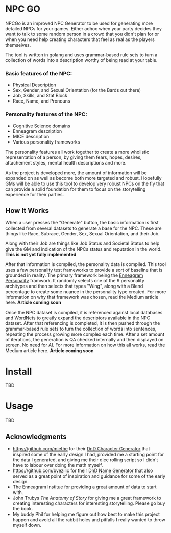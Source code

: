# NPC GO

NPCGo is an improved NPC Generator to be used for generating more detailed NPCs for your games. Either adhoc when your party decides they want to talk to some random person in a crowd that you didn't plan for or when you need help creating characters that feel as real as the players themselves.

The tool is written in golang and uses grammar-based rule sets to turn a collection of words into a description worthy of being read at your table.

### Basic features of the NPC:

- Physical Description
- Sex, Gender, and Sexual Orientation (for the Bards out there)
- Job, Skills, and Stat Block
- Race, Name, and Pronouns

### Personality features of the NPC:

- Cognitive Science domains
- Enneagram description
- MICE description
- Various personality frameworks

The personality features all work together to create a more wholistic representation of a person, by giving them fears, hopes, desires, attachement styles, mental health descriptions and more.

As the project is developed more, the amount of information will be expanded on as well as become both more targeted and robust. Hopefully GMs will be able to use this tool to develop very robust NPCs on the fly that can provide a solid foundation for them to focus on the storytelling experience for their parties.

## How It Works

When a user presses the "Generate" button, the basic information is first collected from several datasets to generate a base for the NPC. These are things like Race, Subrace, Gender, Sex, Sexual Orientation, and their Job.

Along with their Job are things like Job Status and Societal Status to help give the GM and indication of the NPCs status and reputation in the world. **This is not yet fully implemented**

After that information is compiled, the personality data is compiled. This tool uses a few personality test frameworks to provide a sort of baseline that is grounded in reality. The primary framework being the [Enneagram Personality](https://www.enneagraminstitute.com/how-the-enneagram-system-works) framwork. It randomly selects one of the 9 personality architypes and then selects that types "Wing", along with a Blend percentage to create some nuance in the personality type created. For more information on why that framework was chosen, read the Medium article here. **Article coming soon**

Once the NPC dataset is compiled, it is referenced against local databases and WordNets to greatly expand the descriptors available in the NPC dataset. After that referencing is completed, it is then pushed through the grammar-based rule sets to turn the collection of words into sentences, repeating the process growing more complex each time. After a set amount of iterations, the generation is QA checked internally and then displayed on screen. No need for AI. For more information on how this all works, read the Medium article here. **Article coming soon**

# Install

TBD

# Usage

TBD

## Acknowledgments

- https://github.com/miethe for their [DnD Character Generator](https://github.com/miethe/DnD-Character-Generator) that inspired some of the early design I had, provided me a starting point for the data I generated, and giving me their dice rolling script so I didn't have to labour over doing the math myself.
- https://github.com/bvezilic for their [DnD Name Generator](https://github.com/bvezilic/DnD-name-generator) that also served as a great point of inspiration and guidance for some of the early design.
- The Enneagram Institue for providing a great amount of data to start with.
- John Trubys _The Anatomy of Story_ for giving me a great framework to creating interesting characters for interesting storytelling. Please go buy the book.
- My buddy Phil for helping me figure out how best to make this project happen and avoid all the rabbit holes and pitfalls I really wanted to throw myself down.

